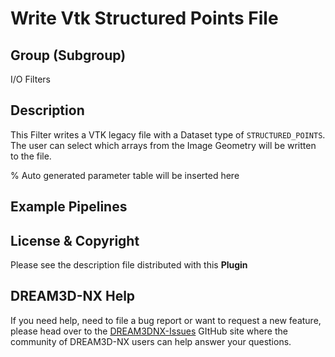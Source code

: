 # Write Vtk Structured Points File

## Group (Subgroup)

I/O Filters

## Description

This Filter writes a VTK legacy file with a Dataset type of `STRUCTURED_POINTS`. The user can select which arrays from the Image Geometry will be written to the file.

% Auto generated parameter table will be inserted here

## Example Pipelines

## License & Copyright

Please see the description file distributed with this **Plugin**

## DREAM3D-NX Help

If you need help, need to file a bug report or want to request a new feature, please head over to the [DREAM3DNX-Issues](https://github.com/BlueQuartzSoftware/DREAM3DNX-Issues/discussions) GItHub site where the community of DREAM3D-NX users can help answer your questions.
